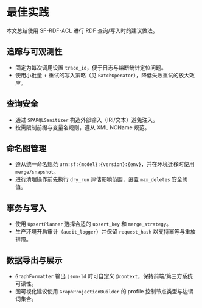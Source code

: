 # 最佳实践

本文总结使用 SF-RDF-ACL 进行 RDF 查询/写入时的建议做法。

## 追踪与可观测性
- 固定为每次调用设置 `trace_id`，便于日志与熔断统计定位问题。
- 使用小批量 + 重试的写入策略（见 `BatchOperator`），降低失败重试的放大效应。

## 查询安全
- 通过 `SPARQLSanitizer` 构造外部输入（IRI/文本）避免注入。
- 按需限制前缀与变量名规则，遵从 XML NCName 规范。

## 命名图管理
- 遵从统一命名规范 `urn:sf:{model}:{version}:{env}`，并在环境迁移时使用 `merge/snapshot`。
- 进行清理操作前先执行 `dry_run` 评估影响范围，设置 `max_deletes` 安全阈值。

## 事务与写入
- 使用 `UpsertPlanner` 选择合适的 `upsert_key` 和 `merge_strategy`。
- 生产环境开启审计（`audit_logger`）并保留 `request_hash` 以支持幂等与重放排障。

## 数据导出与展示
- `GraphFormatter` 输出 `json-ld` 时可自定义 `@context`，保持前端/第三方系统可读性。
- 图可视化建议使用 `GraphProjectionBuilder` 的 profile 控制节点类型与边谓词集合。

